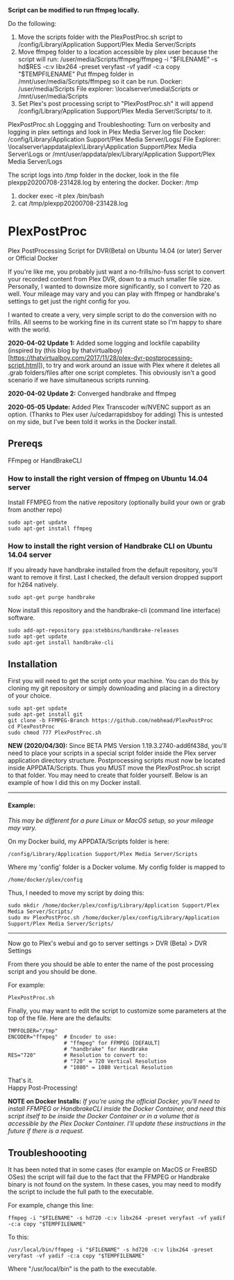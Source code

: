 **Script can be modified to run ffmpeg locally.**

Do the following:
1. Move the scripts folder with the PlexPostProc.sh script to /config/Library/Application Support/Plex Media Server/Scripts
2. Move ffmpeg folder to a location accessible by plex user because the script will run:
/user/media/Scripts/ffmpeg/ffmpeg -i "$FILENAME" -s hd$RES -c:v libx264 -preset veryfast -vf yadif -c:a copy "$TEMPFILENAME"
Put ffmpeg folder in /mnt/user/media/Scripts/ffmpeg so it can be run.
Docker:  /user/media/Scripts
File explorer: \\localserver\media\Scripts or /mnt/user/media/Scripts
3. Set Plex's post processing script to "PlexPostProc.sh" it will append /config/Library/Application Support/Plex Media Server/Scripts/ to it.

PlexPostProc.sh Loggging and Troubleshooting:
Turn on verbosity and logging in plex settings and look in Plex Media Server.log file
Docker: /config/Library/Application Support/Plex Media Server/Logs/ 
File Explorer: \\localserver\appdata\plex\Library\Application Support\Plex Media Server\Logs or /mnt/user/appdata/plex/Library/Application Support/Plex Media Server/Logs

The script logs into /tmp folder in the docker, look in the file plexpp20200708-231428.log by entering the docker.
Docker: /tmp
1. docker exec -it plex /bin/bash
2. cat /tmp/plexpp20200708-231428.log

# PlexPostProc
Plex PostProcessing Script for DVR(Beta) on Ubuntu 14.04 (or later) Server or Official Docker

If you're like me, you probably just want a no-frills/no-fuss script to convert your recorded content from Plex DVR, down to a much smaller file size.  Personally, I wanted to downsize more significantly, so I convert to 720 as well.  Your mileage may vary and you can play with ffmpeg or handbrake's settings to get just the right config for you.  

I wanted to create a very, very simple script to do the conversion with no frills.  All seems to be working fine in its current state so I'm happy to share with the world.

**2020-04-02 Update 1:** Added some logging and lockfile capability (inspired by (this blog by thatvirtualboy)[https://thatvirtualboy.com/2017/11/28/plex-dvr-postprocessing-script.html]), to try and work around an issue with Plex where it deletes all .grab folders/files after one script completes.  This obviously isn't a good scenario if we have simultaneous scripts running.  

**2020-04-02 Update 2:** Converged handbrake and ffmpeg

**2020-05-05 Update:** Added Plex Transcoder w/NVENC support as an option.  (Thanks to Plex user /u/cedarrapidsboy for adding)  This is untested on my side, but I've been told it works in the Docker install.  

## Prereqs
FFmpeg or HandBrakeCLI

### How to install the right version of ffmpeg on Ubuntu 14.04 server

Install FFMPEG from the native repository (optionally build your own or grab from another repo)  
~~~~
sudo apt-get update
sudo apt-get install ffmpeg
~~~~

### How to install the right version of Handbrake CLI on Ubuntu 14.04 server

If you already have handbrake installed from the default repository, you'll want to remove it first.  Last I checked, the default version dropped support for h264 natively.  
~~~~
sudo apt-get purge handbrake
~~~~

Now install this repository and the handbrake-cli (command line interface) software.

~~~~
sudo add-apt-repository ppa:stebbins/handbrake-releases
sudo apt-get update
sudo apt-get install handbrake-cli
~~~~

## Installation

First you will need to get the script onto your machine.  You can do this by cloning my git repository or simply downloading and placing in a directory of your choice.  

~~~~
sudo apt-get update
sudo apt-get install git
git clone -b FFMPEG-Branch https://github.com/nebhead/PlexPostProc
cd PlexPostProc
sudo chmod 777 PlexPostProc.sh
~~~~

**NEW (2020/04/30):** Since BETA PMS Version 1.19.3.2740-add6f438d, you'll need to place your scripts in a special script folder inside the Plex server application directory structure. Postprocessing scripts must now be located inside APPDATA/Scripts. Thus you MUST move the PlexPostProc.sh script to that folder.  You may need to create that folder yourself.  Below is an example of how I did this on my Docker install.

---
#### Example:
_This may be different for a pure Linux or MacOS setup, so your mileage may vary._

On my Docker build, my APPDATA/Scripts folder is here:
~~~
/config/Library/Application Support/Plex Media Server/Scripts
~~~

Where my 'config' folder is a Docker volume.  My config folder is mapped to

~~~
/home/docker/plex/config
~~~

Thus, I needed to move my script by doing this:

~~~
sudo mkdir /home/docker/plex/config/Library/Application Support/Plex Media Server/Scripts/
sudo mv PlexPostProc.sh /home/docker/plex/config/Library/Application Support/Plex Media Server/Scripts/
~~~

---

Now go to Plex's webui and go to server settings > DVR (Beta) > DVR Settings

From there you should be able to enter the name of the post processing script and you should be done.  

For example:
~~~~
PlexPostProc.sh
~~~~



Finally, you may want to edit the script to customize some parameters at the top of the file.  Here are the defaults:

```
TMPFOLDER="/tmp"
ENCODER="ffmpeg"  # Encoder to use:
                  # "ffmpeg" for FFMPEG [DEFAULT]
                  # "handbrake" for HandBrake
RES="720"         # Resolution to convert to:
                  # "720" = 720 Vertical Resolution
                  # "1080" = 1080 Vertical Resolution
```

That's it.  
Happy Post-Processing!

**NOTE on Docker Installs:** _If you're using the official Docker, you'll need to install FFMPEG or HandbrakeCLI inside the Docker Container, and need this script itself to be inside the Docker Container or in a volume that is accessible by the Plex Docker Container.  I'll update these instructions in the future if there is a request._  

## Troubleshoooting

It has been noted that in some cases (for example on MacOS or FreeBSD OSes) the script will fail due to the fact that the FFMPEG or Handbrake binary is not found on the system.  In these cases, you may need to modify the script to include the full path to the executable.

For example, change this line:

~~~~
ffmpeg -i "$FILENAME" -s hd720 -c:v libx264 -preset veryfast -vf yadif -c:a copy "$TEMPFILENAME"
~~~~

To this:

~~~~
/usr/local/bin/ffmpeg -i "$FILENAME" -s hd720 -c:v libx264 -preset veryfast -vf yadif -c:a copy "$TEMPFILENAME"
~~~~

Where "/usr/local/bin" is the path to the executable.  
